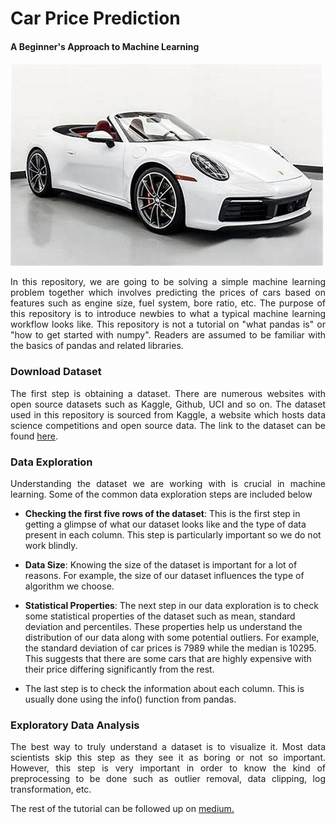 <h1>Car Price Prediction</h1>
<h4>A Beginner's Approach to Machine Learning</h4>

<img src="images/cover.jpg">

<p align="justify">In this repository, we are going to be solving a simple machine learning problem together which involves predicting the prices of cars based on features such as engine size, fuel system, bore ratio, etc.  The purpose of this repository is to introduce newbies to what a typical machine learning workflow looks like. This repository is not a tutorial on "what pandas is" or "how to get started with numpy". Readers are assumed to be familiar with the basics of pandas and related libraries.</p>

<h3>Download Dataset</h3>
<p align="justify">The first step is obtaining a dataset. There are numerous websites with open source datasets such as Kaggle, Github, UCI and so on. The dataset used in this repository is sourced from Kaggle, a website which hosts data science competitions and open source data. The link to the dataset can be found <a href="https://www.kaggle.com/datasets/hellbuoy/car-price-prediction">here</a>.</p>

<h3>Data Exploration</h3>
<p align="justify">Understanding the dataset we are working with is crucial in machine learning. Some of the common data exploration steps are included below</p>

- <strong>Checking the first five rows of the dataset</strong>:  This is the first step in getting a glimpse of what our dataset looks like and the type of data present in each column. This step is particularly important so we do not work blindly.

- <strong>Data Size</strong>: Knowing the size of the dataset is important for a lot of reasons. For example, the size of our dataset influences the type of algorithm we choose.

- <strong>Statistical Properties</strong>: The next step in our data exploration is to check some statistical properties of the dataset such as mean, standard deviation and percentiles. These properties help us understand the distribution of our data along with some potential outliers. For example, the standard deviation of car prices is 7989 while the median is 10295. This suggests that there are some cars that are highly expensive with their price differing significantly from the rest.
 
- The last step is to check the information about each column. This is usually done using the info() function from pandas.

<h3>Exploratory Data Analysis</h3>
<p align="justify">The best way to truly understand a dataset is to visualize it. Most data scientists skip this step as they see it as boring or not so important. However, this step is very important in order to know the kind of preprocessing to be done such as outlier removal, data clipping, log transformation, etc.</p>

The rest of the tutorial can be followed up on <a href="https://medium.com/@oyebamijimicheal10/car-price-prediction-a-beginners-approach-to-machine-learning-9584a117a60d">medium.</a>